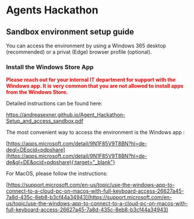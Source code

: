 # Agents Hackathon

## Sandbox environment setup guide

You can access the environment by using a Windows 365 desktop (recommended) or a privat (Edge) browser profile (optional).

### Install the Windows Store App

<span style="color:red">**Please reach out for your internal IT department for support with the Windows app. It is very common that you are not allowed to install apps from the Windows Store.**</span>

Detailed instructions can be found here:

<a href="https://andreasexner.github.io/Agent_Hackathon-Setup_and_access_sandbox.pdf" target="_blank">https://andreasexner.github.io/Agent_Hackathon-Setup_and_access_sandbox.pdf</a>

The most convenient way to access the environment is the Windows app :

[https://apps.microsoft.com/detail/9N1F85V9T8BN?hl=de-degl=DEocid=pdpshare](https://apps.microsoft.com/detail/9N1F85V9T8BN?hl=de-de&gl=DE&ocid=pdpshare){:target="_blank"}

For MacOS, please follow the instructions:  

[https://support.microsoft.com/en-us/topic/use-the-windows-app-to-connect-to-a-cloud-pc-on-macos-with-full-keyboard-access-26627a45-7a8d-435c-8eb8-b3cf44a34943](https://support.microsoft.com/en-us/topic/use-the-windows-app-to-connect-to-a-cloud-pc-on-macos-with-full-keyboard-access-26627a45-7a8d-435c-8eb8-b3cf44a34943)